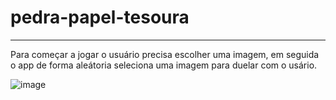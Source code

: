 # pedra-papel-tesoura
------------------------------------

Para começar a jogar o usuário precisa escolher uma imagem, em seguida 
o app de forma aleátoria seleciona uma imagem para duelar com o usário.

![image](https://user-images.githubusercontent.com/91077720/146932350-9e339fc0-ff43-423d-ae37-1a9bb2dc5444.png)
